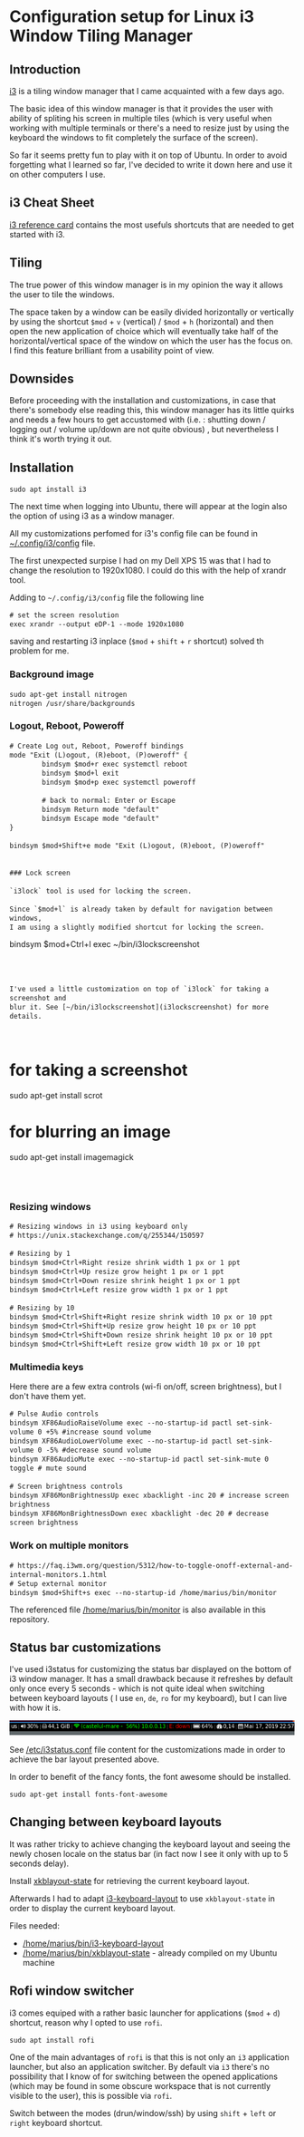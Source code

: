 Configuration setup for Linux i3 Window Tiling Manager
======================================================


## Introduction


[i3](https://i3wm.org) is a tiling window manager that I came acquainted with a few days ago.

The basic idea of this window manager is that it provides the user with ability of spliting his
screen in multiple tiles (which is very useful when working with multiple terminals or there's a
need to resize just by using the keyboard the windows to fit completely the surface of the screen).

So far it seems pretty fun to play with it on top of Ubuntu.
In order to avoid forgetting what I learned so far, I've decided to write it down here and
use it on other computers I use.


## i3 Cheat Sheet

[i3 reference card](https://i3wm.org/docs/refcard.html) contains the most usefuls shortcuts
that are needed to get started with i3.


## Tiling

The true power of this window manager is in my opinion the way it allows the user to tile
the windows.

The space taken by a window can be easily divided horizontally or vertically by using
the shortcut `$mod` + `v` (vertical) / `$mod` + `h` (horizontal) and then open the new
application of choice which will eventually take half of the horizontal/vertical space of
the window on which the user has the focus on.
I find this feature brilliant from a usability point of view.



## Downsides

Before proceeding with the installation and customizations, in case that there's somebody
else reading this, this window manager has its little quirks and needs a few hours to get
accustomed with (i.e. :  shutting down / logging out / volume up/down are not quite obvious)
, but nevertheless I think it's worth trying it out.

## Installation


```
sudo apt install i3
```

The next time when logging into Ubuntu, there will appear at the login also the option of using
i3 as a window manager.


All my customizations perfomed for i3's config file can be found in [~/.config/i3/config](config) file.



The first unexpected surpise I had on my Dell XPS 15 was that I had to change the resolution to
1920x1080. I could do this with the help of xrandr tool.


Adding to `~/.config/i3/config` file the following line

```
# set the screen resolution
exec xrandr --output eDP-1 --mode 1920x1080
```
saving and restarting i3 inplace (`$mod` + `shift` + `r` shortcut) solved th problem for me.

### Background image

```
sudo apt-get install nitrogen
nitrogen /usr/share/backgrounds
```


### Logout, Reboot, Poweroff


```
# Create Log out, Reboot, Poweroff bindings
mode "Exit (L)ogout, (R)eboot, (P)oweroff" {
        bindsym $mod+r exec systemctl reboot
        bindsym $mod+l exit
        bindsym $mod+p exec systemctl poweroff

        # back to normal: Enter or Escape
        bindsym Return mode "default"
        bindsym Escape mode "default"
}

bindsym $mod+Shift+e mode "Exit (L)ogout, (R)eboot, (P)oweroff"


### Lock screen

`i3lock` tool is used for locking the screen.

Since `$mod+l` is already taken by default for navigation between windows,
I am using a slightly modified shortcut for locking the screen.

```
bindsym $mod+Ctrl+l exec ~/bin/i3lockscreenshot
```



I've used a little customization on top of `i3lock` for taking a screenshot and
blur it. See [~/bin/i3lockscreenshot](i3lockscreenshot) for more details.



```
# for taking a screenshot
sudo apt-get install scrot
# for blurring an image
sudo apt-get install imagemagick
```



```

### Resizing windows

```
# Resizing windows in i3 using keyboard only
# https://unix.stackexchange.com/q/255344/150597

# Resizing by 1
bindsym $mod+Ctrl+Right resize shrink width 1 px or 1 ppt
bindsym $mod+Ctrl+Up resize grow height 1 px or 1 ppt
bindsym $mod+Ctrl+Down resize shrink height 1 px or 1 ppt
bindsym $mod+Ctrl+Left resize grow width 1 px or 1 ppt

# Resizing by 10
bindsym $mod+Ctrl+Shift+Right resize shrink width 10 px or 10 ppt
bindsym $mod+Ctrl+Shift+Up resize grow height 10 px or 10 ppt
bindsym $mod+Ctrl+Shift+Down resize shrink height 10 px or 10 ppt
bindsym $mod+Ctrl+Shift+Left resize grow width 10 px or 10 ppt
```

### Multimedia keys

Here there are a few extra controls (wi-fi on/off, screen brightness), but I don't have them yet.

```
# Pulse Audio controls
bindsym XF86AudioRaiseVolume exec --no-startup-id pactl set-sink-volume 0 +5% #increase sound volume
bindsym XF86AudioLowerVolume exec --no-startup-id pactl set-sink-volume 0 -5% #decrease sound volume
bindsym XF86AudioMute exec --no-startup-id pactl set-sink-mute 0 toggle # mute sound

# Screen brightness controls
bindsym XF86MonBrightnessUp exec xbacklight -inc 20 # increase screen brightness
bindsym XF86MonBrightnessDown exec xbacklight -dec 20 # decrease screen brightness
```


### Work on multiple monitors

```
# https://faq.i3wm.org/question/5312/how-to-toggle-onoff-external-and-internal-monitors.1.html
# Setup external monitor
bindsym $mod+Shift+s exec --no-startup-id /home/marius/bin/monitor 
```

The referenced file [/home/marius/bin/monitor](monitor) is also available in this repository. 



## Status bar customizations

I've used i3status for customizing the status bar displayed on the bottom of i3 window manager.
It has a small drawback because it refreshes by default only once every 5 seconds - which is 
not quite ideal when switching between keyboard layouts ( I use `en`, `de`, `ro` for my keyboard),
but I can live with how it is.


![i3 status bar](i3-status-bar.png)



See [/etc/i3status.conf](i3status.conf) file content for the customizations made in order to achieve
the bar layout presented above.

In order to benefit of the fancy fonts, the font awesome should be installed.

```
sudo apt-get install fonts-font-awesome
```



## Changing between keyboard layouts

It was rather tricky to achieve changing the keyboard layout and seeing the newly chosen locale
on the status bar (in fact now I see it only with up to 5 seconds delay).

Install [xkblayout-state](https://github.com/nonpop/xkblayout-state) for retrieving the current
keyboard layout.

Afterwards I had to adapt [i3-keyboard-layout](https://github.com/porras/i3-keyboard-layout) to
use `xkblayout-state` in order to display the current keyboard layout.

Files needed:

- [/home/marius/bin/i3-keyboard-layout](i3-keyboard-layout)
- [/home/marius/bin/xkblayout-state](xkblayout-state) - already compiled on my Ubuntu machine



## Rofi window switcher

i3 comes equiped with a rather basic launcher for applications (`$mod` + `d`) shortcut, reason
why I opted to use `rofi`.

```
sudo apt install rofi
```

One of the main advantages of `rofi` is that this is not only an `i3` application launcher, but
also an application switcher. By default via `i3` there's no possibility that I know of for
switching between the opened applications (which may be found in some obscure workspace that
is not currently visible to the user), this is possible via `rofi`.

Switch between the modes (drun/window/ssh) by using `shift` + `left` or `right` keyboard shortcut.


